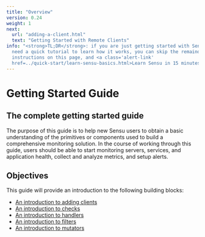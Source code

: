 ```yaml
---
title: "Overview"
version: 0.24
weight: 1
next:
  url: "adding-a-client.html"
  text: "Getting Started with Remote Clients"
info: "<strong>TL;DR</strong>: if you are just getting started with Sensu and
  need a quick tutorial to learn how it works, you can skip the remainder of the
  instructions on this page, and <a class='alert-link'
  href=../quick-start/learn-sensu-basics.html>Learn Sensu in 15 minutes</a>."
---
```


# Getting Started Guide

## The complete getting started guide

The purpose of this guide is to help new Sensu users to obtain a basic
understanding of the primitives or components used to build a comprehensive
monitoring solution. In the course of working through this guide, users should
be able to start monitoring servers, services, and application health, collect
and analyze metrics, and setup alerts.

## Objectives

This guide will provide an introduction to the following building blocks:

- [An introduction to adding clients][1]
- [An introduction to checks][2]
- [An introduction to handlers][3]
- [An introduction to filters][4]
- [An introduction to mutators][5]

[1]:  adding-a-client.html
[2]:  intro-to-checks.html
[3]:  intro-to-handlers.html
[4]:  intro-to-filters.html
[5]:  intro-to-mutators.html

